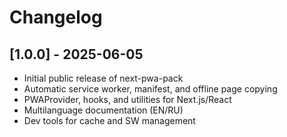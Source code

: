 # Changelog

## [1.0.0] - 2025-06-05

- Initial public release of next-pwa-pack
- Automatic service worker, manifest, and offline page copying
- PWAProvider, hooks, and utilities for Next.js/React
- Multilanguage documentation (EN/RU)
- Dev tools for cache and SW management
